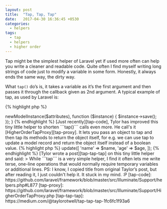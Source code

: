```yaml
---
layout: post
title:  "Tap, Tap, Tap"
date:   2017-04-30 16:36:45 +0530
categories: 
  - helpers
tags: 
  - tap
  - helpers
  - higher order
---
```

Tap might be the simplest helper of Laravel yet if used more often can help you write a cleaner and readable code. Quite often I find myself writing long strings of code just to modify a variable in some form. Honestly, it always ends the same way, the dirty way.

What ```tap()``` do’s is, it takes a variable as it’s the first argument and then passes it through the callback given as 2nd argument. A typical example of tap, as used by Laravel is:

{% highlight php %}
<?php

public function create(array $attributes = [])
{
    return tap($this->newModelInstance($attributes), function ($instance) {
        $instance->save();
    });
}
{% endhighlight %}

[Just recently][tap-code], Tylor has improved this tiny little helper to shorten ```tap()``` calls even more. He call's it [HigherOrderTapProxy][tap-proxy]. It lets you pass an object to tap and then tap its methods to return the object itself, for e.g. we can use tap to update a model record and return the object itself instead of a boolean value. 

{% highlight php %}
<?php

return tap($user)->update([
    'name'  => $name,
    'age'   => $age,
]);

{% endhighlight %}

[Tylor wrote a post][tap-tap-tap] on this tiny little helper and said:
> While ```tap``` is a very simple helper, I find it often lets me write terse, one-line operations that would normally require temporary variables or additional lines.



PS: I know, I copied title from original Taylor’s post, but after reading it, I just couldn't help it. It stuck in my mind. :P

[tap-code]: https://github.com/laravel/framework/blob/master/src/Illuminate/Support/helpers.php#L877
[tap-proxy]: https://github.com/laravel/framework/blob/master/src/Illuminate/Support/HigherOrderTapProxy.php
[tap-tap-tap]: https://medium.com/@taylorotwell/tap-tap-tap-1fc6fc1f93a6
